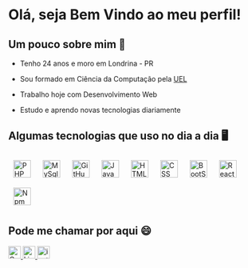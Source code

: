 # Olá, seja Bem Vindo ao meu perfil!

## Um pouco sobre mim 👋
- Tenho 24 anos e moro em Londrina - PR

- Sou formado em Ciência da Computação pela [UEL](https://portal.uel.br/home/)
  
- Trabalho hoje com Desenvolvimento Web
  
- Estudo e aprendo novas tecnologias diariamente

## Algumas tecnologias que uso no dia a dia 🖥️

<div align="start">
  <a href="https://www.php.net/" target="_blank"><img style="margin: 10px" src="https://user-images.githubusercontent.com/25181517/183570228-6a040b9f-3ddf-47a2-a201-743121dac664.png" alt="PHP" height="35" /></a>
  <a href="https://www.mysql.com/" target="_blank"><img style="margin: 10px" src="https://user-images.githubusercontent.com/25181517/183896128-ec99105a-ec1a-4d85-b08b-1aa1620b2046.png" alt="MySql" height="35" /></a>
  <a href="https://github.com/" target="_blank"><img style="margin: 10px" src="https://user-images.githubusercontent.com/25181517/192108372-f71d70ac-7ae6-4c0d-8395-51d8870c2ef0.png" alt="GitHub" height="35" /></a>
  <a href="https://www.javascript.com/" target="_blank"><img style="margin: 10px" src="https://user-images.githubusercontent.com/25181517/117447155-6a868a00-af3d-11eb-9cfe-245df15c9f3f.png" alt="JavaScript" height="35" /></a>
  <a href="https://en.wikipedia.org/wiki/HTML5" target="_blank"><img style="margin: 10px" src="https://user-images.githubusercontent.com/25181517/192158954-f88b5814-d510-4564-b285-dff7d6400dad.png" alt="HTML" height="35" /></a>
  <a href="https://www.w3schools.com/css/" target="_blank"><img style="margin: 10px" src="https://user-images.githubusercontent.com/25181517/183898674-75a4a1b1-f960-4ea9-abcb-637170a00a75.png" alt="CSS" height="35" /></a>
  <a href="https://getbootstrap.com/docs/3.4/javascript/" target="_blank"><img style="margin: 10px" src="https://user-images.githubusercontent.com/25181517/183898054-b3d693d4-dafb-4808-a509-bab54cf5de34.png" alt="BootStrap" height="35" /></a>
  <a href="https://reactjs.org/" target="_blank"><img style="margin: 10px" src="https://user-images.githubusercontent.com/25181517/183897015-94a058a6-b86e-4e42-a37f-bf92061753e5.png" alt="React" height="35" /></a>
  <a href="https://www.npmjs.com/" target="_blank"><img style="margin: 10px" src="https://user-images.githubusercontent.com/25181517/121401671-49102800-c959-11eb-9f6f-74d49a5e1774.png" alt="Npm" height="35" /></a>
</div>

## Pode me chamar por aqui 😄
<a href = "mailto:luanvictor2910@gmail.com">
  <img src="https://img.shields.io/badge/-Gmail-DB4437?style=for-the-badge&logo=gmail&logoColor=white" target="_blank" alt="Gmail" height="25"/>
</a>
<a href="https://www.linkedin.com/in/luan-victor-almeida/" target="_blank">
  <img src="https://img.shields.io/badge/-LinkedIn-%230077B5?style=for-the-badge&logo=linkedin&logoColor=white" target="_blank" alt="Linkedin" height="25"/>
</a> 
<a href="https://instagram.com/luanvictcr" target="_blank">
  <img src="https://img.shields.io/badge/instagram-%23000000.svg?&style=for-the-badge&logo=instagram&logoColor=white" alt="instagram" style="margin-bottom: 5px;" alt="Instagram" height="25"/>
</a>  


